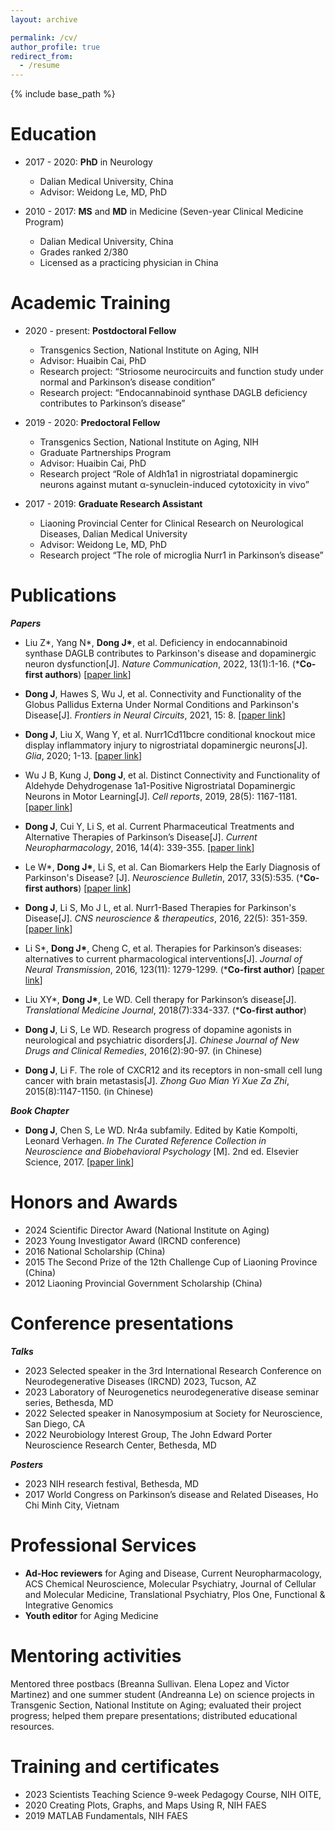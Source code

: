 ```yaml
---
layout: archive

permalink: /cv/
author_profile: true
redirect_from:
  - /resume
---
```


{% include base_path %}

Education
======
* 2017 - 2020: **PhD** in Neurology
  * Dalian Medical University, China
  * Advisor: Weidong Le, MD, PhD
        
* 2010 - 2017: **MS** and **MD** in Medicine (Seven-year Clinical Medicine Program)
  * Dalian Medical University, China
  * Grades ranked 2/380
  * Licensed as a practicing physician in China 

Academic Training 
======
* 2020 - present: **Postdoctoral Fellow** 
  * Transgenics Section, National Institute on Aging, NIH
  * Advisor: Huaibin Cai, PhD
  * Research project: “Striosome neurocircuits and function study under normal and Parkinson’s disease condition”
  * Research project: “Endocannabinoid synthase DAGLB deficiency contributes to Parkinson’s disease” 

* 2019 - 2020: **Predoctoral Fellow**
  * Transgenics Section, National Institute on Aging, NIH
  * Graduate Partnerships Program
  * Advisor: Huaibin Cai, PhD
  * Research project “Role of Aldh1a1 in nigrostriatal dopaminergic neurons against mutant α-synuclein-induced cytotoxicity in vivo”

* 2017 - 2019: **Graduate Research Assistant**
  * Liaoning Provincial Center for Clinical Research on Neurological Diseases, Dalian Medical University
  * Advisor: Weidong Le, MD, PhD
  * Research project “The role of microglia Nurr1 in Parkinson’s disease”
  

Publications
======
**_Papers_**
*  Liu Z*, Yang N*, **Dong J\***, et al. Deficiency in endocannabinoid synthase DAGLB contributes to Parkinson's disease and dopaminergic neuron dysfunction[J]. _Nature Communication_, 2022, 13(1):1-16. (***Co-first authors**) [[paper link](https://www.nature.com/articles/s41467-022-31168-9)]

*  **Dong J**, Hawes S, Wu J, et al. Connectivity and Functionality of the Globus Pallidus Externa Under Normal Conditions and Parkinson's Disease[J]. _Frontiers in Neural Circuits_, 2021, 15: 8. [[paper link](https://www.frontiersin.org/journals/neural-circuits/articles/10.3389/fncir.2021.645287/full)]

*  **Dong J**, Liu X, Wang Y, et al. Nurr1Cd11bcre conditional knockout mice display inflammatory injury to nigrostriatal dopaminergic neurons[J]. _Glia_, 2020; 1-13. [[paper link](https://onlinelibrary.wiley.com/doi/10.1002/glia.23826)]

*  Wu J B, Kung J, **Dong J**, et al. Distinct Connectivity and Functionality of Aldehyde Dehydrogenase 1a1-Positive Nigrostriatal Dopaminergic Neurons in Motor Learning[J]. _Cell reports_, 2019, 28(5): 1167-1181. [[paper link](https://www.cell.com/cell-reports/fulltext/S2211-1247(19)30881-2)]

*  **Dong J**, Cui Y, Li S, et al. Current Pharmaceutical Treatments and Alternative Therapies of Parkinson’s Disease[J]. _Current Neuropharmacology_, 2016, 14(4): 339-355. [[paper link](https://www.eurekaselect.com/article/72015)]

*  Le W*, **Dong J\***, Li S, et al. Can Biomarkers Help the Early Diagnosis of Parkinson's Disease? [J]. _Neuroscience Bulletin_, 2017, 33(5):535. (***Co-first authors**) [[paper link](https://link.springer.com/article/10.1007/s12264-017-0174-6)]

*  **Dong J**, Li S, Mo J L, et al. Nurr1-Based Therapies for Parkinson's Disease[J]. _CNS neuroscience & therapeutics_, 2016, 22(5): 351-359. [[paper link](https://onlinelibrary.wiley.com/doi/pdf/10.1111/cns.12536)]

* Li S*, **Dong J\***, Cheng C, et al. Therapies for Parkinson’s diseases: alternatives to current pharmacological interventions[J]. _Journal of Neural Transmission_, 2016, 123(11): 1279-1299. (***Co-first author**) [[paper link](https://link.springer.com/article/10.1007/s00702-016-1603-9)]

* Liu XY*, **Dong J\***, Le WD. Cell therapy for Parkinson’s disease[J]. _Translational Medicine Journal_, 2018(7):334-337. (***Co-first author**) 

* **Dong J**, Li S, Le WD. Research progress of dopamine agonists in neurological and psychiatric disorders[J]. _Chinese Journal of New Drugs and Clinical Remedies_, 2016(2):90-97. (in Chinese)
 
* **Dong J**, Li F. The role of CXCR12 and its receptors in non-small cell lung cancer with brain metastasis[J]. _Zhong Guo Mian Yi Xue Za Zhi_, 2015(8):1147-1150. (in Chinese)


**_Book Chapter_**

* **Dong J**, Chen S, Le WD. Nr4a subfamily. Edited by Katie Kompolti, Leonard Verhagen. _In The Curated Reference Collection in Neuroscience and Biobehavioral Psychology_ [M]. 2nd ed. Elsevier Science, 2017. [[paper link](https://www.sciencedirect.com/science/article/abs/pii/B9780128093245007100?via%3Dihub)]
 

Honors and Awards
======
* 2024   Scientific Director Award (National Institute on Aging) 
* 2023   Young Investigator Award (IRCND conference)
* 2016   National Scholarship (China)
* 2015   The Second Prize of the 12th Challenge Cup of Liaoning Province (China)
* 2012   Liaoning Provincial Government Scholarship (China)


Conference presentations
======
**_Talks_**
* 2023   Selected speaker in the 3rd International Research Conference on Neurodegenerative Diseases (IRCND) 2023, Tucson, AZ 
* 2023   Laboratory of Neurogenetics neurodegenerative disease seminar series, Bethesda, MD
* 2022   Selected speaker in Nanosymposium at Society for Neuroscience, San Diego, CA 
* 2022   Neurobiology Interest Group, The John Edward Porter Neuroscience Research Center, Bethesda, MD
  
**_Posters_**
* 2023   NIH research festival, Bethesda, MD
* 2017   World Congress on Parkinson’s disease and Related Diseases, Ho Chi Minh City, Vietnam

  
Professional Services 
======
* **Ad-Hoc reviewers** for Aging and Disease, Current Neuropharmacology, ACS Chemical Neuroscience, Molecular Psychiatry, Journal of Cellular and Molecular Medicine, Translational Psychiatry, Plos One, Functional & Integrative Genomics
* **Youth editor** for Aging Medicine


Mentoring activities 
======
Mentored three postbacs (Breanna Sullivan. Elena Lopez and Victor Martinez) and one summer student (Andreanna Le) on science projects in Transgenic Section, National Institute on Aging; evaluated their project progress; helped them prepare presentations; distributed educational resources.


Training and certificates 
======
* 2023   Scientists Teaching Science 9-week Pedagogy Course, NIH OITE,
* 2020   Creating Plots, Graphs, and Maps Using R, NIH FAES
* 2019   MATLAB Fundamentals, NIH FAES


